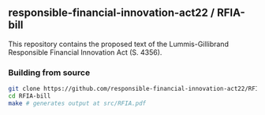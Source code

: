 ##  responsible-financial-innovation-act22 / RFIA-bill

This repository contains the proposed text of the Lummis-Gillibrand Responsible Financial Innovation Act (S. 4356).

### Building from source

```sh
git clone https://github.com/responsible-financial-innovation-act22/RFIA-bill.git
cd RFIA-bill
make # generates output at src/RFIA.pdf
```

